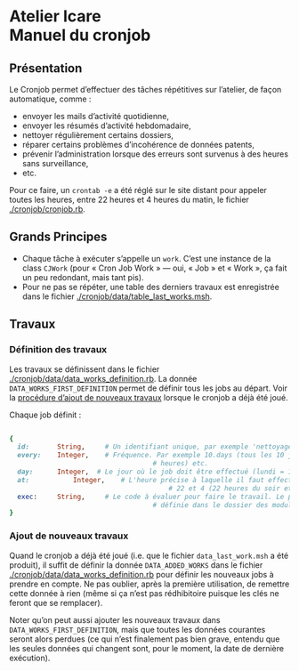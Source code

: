# Atelier Icare<br/>Manuel du cronjob

## Présentation

Le Cronjob permet d’effectuer des tâches répétitives sur l’atelier, de façon automatique, comme :

* envoyer les mails d’activité quotidienne,
* envoyer les résumés d’activité hebdomadaire,
* nettoyer régulièrement certains dossiers,
* réparer certains problèmes d’incohérence de données patents,
* prévenir l’administration lorsque des erreurs sont survenus à des heures sans surveillance,
* etc.

Pour ce faire, un `crontab -e` a été réglé sur le site distant pour appeler toutes les heures, entre 22 heures et 4 heures du matin, le fichier [./cronjob/cronjob.rb](/Users/philippeperret/Sites/AlwaysData/Icare_2020/cronjob/cronjob.rb).



## Grands Principes

* Chaque tâche à exécuter s’appelle un `work`. C’est une instance de la class `CJWork` (pour « Cron Job Work » — oui, « Job » et « Work », ça fait un peu redondant, mais tant pis).
* Pour ne pas se répéter, une table des derniers travaux est enregistrée dans le fichier [./cronjob/data/table_last_works.msh](/Users/philippeperret/Sites/AlwaysData/Icare_2020/cronjob/data/table_last_works.msh).



## Travaux

### Définition des travaux

Les travaux se définissent dans le fichier [./cronjob/data/data_works_definition.rb](/Users/philippeperret/Sites/AlwaysData/Icare_2020/cronjob/data/data_works_definition.rb). La donnée `DATA_WORKS_FIRST_DEFINITION` permet de définir tous les jobs au départ. Voir la [procédure d’ajout de nouveaux travaux](#ajout-travaux) lorsque le cronjob a déjà été joué.

Chaque job définit :

~~~ruby

{
  id: 		String,		# Un identifiant unique, par exemple 'nettoyage_signup_folder'
  every:	Integer,	# Fréquence. Par exemple 10.days (tous les 10 jours), 1.hour (toutes les
  									# heures) etc.
  day:		Integer,  # Le jour où le job doit être effectué (lundi = 1)
  at:			Integer,	# L'heure précise à laquelle il faut effectuer l'opération. Un entier entre
 										# 22 et 4 (22 heures du soir et 4 heures du matin)
  exec:		String,		# Le code à évaluer pour faire le travail. Le plus souvent, une méthode d'objet
  									# définie dans le dossier des modules.
}
~~~



<a name="ajout-travaux"></a>

### Ajout de nouveaux travaux

Quand le cronjob a déjà été joué  (i.e. que le fichier `data_last_work.msh` a été produit), il suffit de définir la donnée `DATA_ADDED_WORKS` dans le fichier [./cronjob/data/data_works_definition.rb](/Users/philippeperret/Sites/AlwaysData/Icare_2020/cronjob/data/data_works_definition.rb) pour définir les nouveaux jobs à prendre en compte. Ne pas oublier, après la première utilisation, de remettre cette donnée à rien (même si ça n’est pas rédhibitoire puisque les clés ne feront que se remplacer).

Noter qu’on peut aussi ajouter les nouveaux travaux dans ``DATA_WORKS_FIRST_DEFINITION``, mais que toutes les données courantes seront alors perdues (ce qui n’est finalement pas bien grave, entendu que les seules données qui changent sont, pour le moment, la date de dernière exécution).